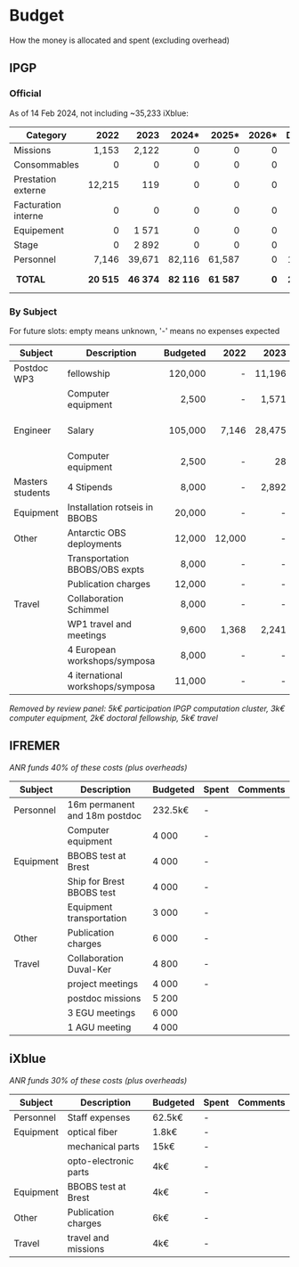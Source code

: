 # Budget

How the money is allocated and spent (excluding overhead)

## IPGP

### Official

As of 14 Feb 2024, not including ~35,233 iXblue: 

| Category            |	2022   |	2023  | 2024*  | 2025*  | 2026* | Dépensé | Budget | Reste   |
| ------------------- | -----: | -----: | -----: | -----: | ---: | ------: | ------: | ------: |
| Missions            | 1,153  | 2,122  | 0      | 0      | 0    |  3,275  | 36,600  | 33 325  |
| Consommables        | 0      | 0      | 0      | 0      | 0    |      0  | 0       |         |
| Prestation externe  | 12,215 | 119    | 0      | 0      | 0    | 12,334  | 52,000  | 39,666  |
| Facturation interne | 0      | 0      | 0      | 0      | 0    |      0  | 0       |         |
| Equipement          | 0      | 1 571  | 0      | 0      | 0    |  1,571  |  6,200  | 4,629   |
| Stage               | 0      | 2 892  | 0      | 0      | 0    | 	       |         |         |
| Personnel           | 7,146  | 39,671 | 82,116 | 61,587 | 0    | 190,520 | 233,000 | 42,480  |
| **TOTAL**           | **20 515** | **46 374** | **82 116** | **61 587** | **0**    | **207 700** | **327 800** | **120 100** |

### By Subject

For future slots: empty means unknown, '-' means no expenses expected

| Subject   | Description                   | Budgeted | 2022   | 2023   | 2024*  | 2025*  | 2026* | Remaining | Comments |
| --------- | ----------------------------- | -------: | -----: | -----: | -----: | -----: | ----: | --------: | -------- |
| Postdoc WP3 | fellowship                  | 120,000  |      - | 11,196 | 53,463 | 40,098 |       |    15,243 |  jusqu'au 1/10/2025        |
|           | Computer equipment            |   2,500  |      - |  1,571 |    240 |        |       |         0 |          |
| Engineer  | Salary                        | 105,000  |  7,146 | 28,475 | 28,653 | 21,490 |       |    19,236 | 50% time jusqu'au 1/10/2025 |
|           | Computer equipment            |   2,500  |      - |     28 |        |        |       |     2,472 |          |
| Masters students | 4 Stipends             |   8,000  |      - |  2,892 |        |        |       |     5,106 | 1 stage  |
| Equipment | Installation rotseis in BBOBS |  20,000  |      - |      - |      - |      - |     - | **20,000** |         |
| Other     | Antarctic OBS deployments     |  12,000  | 12,000 |      - |      - |      - |     - |         0 |          |
|           | Transportation BBOBS/OBS expts |  8,000  |      - |      - |      - |      - |     - | **8,000** |          |
|           | Publication charges           |  12,000  |      - |      - |        |        |       |    12,000 |          |
| Travel    | Collaboration Schimmel        |   8,000  |      - |      - |        |        |       |     8,000 |          |
|           | WP1 travel and meetings       |   9,600  |  1,368 |  2,241 |  2,000 |        |       |     3,991 |          |
|           | 4 European workshops/symposa  |   8,000  |      - |      - |  2,000 |        |       |     6,000 |          |
|           | 4 iternational workshops/symposa | 11,000 |     - |      - |        |        |       |    11,000 |          |

*Removed by review panel: 5k€ participation IPGP computation cluster, 3k€ computer equipment, 2k€ doctoral fellowship, 5k€ travel*

## IFREMER

*ANR funds 40% of these costs (plus overheads)*

| Subject | Description | Budgeted | Spent | Comments |
| ------- | ----------- | -------- | ----- | -------- |
| Personnel | 16m permanent and 18m postdoc| 232.5k€ | - |  |
| | Computer equipment  | 4 000 | - | |
| Equipment | BBOBS test at Brest | 4 000 | - | |
|  | Ship for Brest BBOBS test | 4 000 | - | |
|  | Equipment transportation | 3 000 | - | |
| Other | Publication charges | 6 000 | - | |
| Travel | Collaboration Duval-Ker | 4 800 | - | |
| | project meetings | 4 000 | - | |
| | postdoc missions | 5 200 | |
| | 3 EGU meetings | 6 000 | |
| | 1 AGU meeting | 4 000 | |

## iXblue

*ANR funds 30% of these costs (plus overheads)*

| Subject | Description | Budgeted | Spent | Comments |
| ------- | ----------- | -------- | ----- | -------- |
| Personnel | Staff expenses | 62.5k€ | - |  |
| Equipment | optical fiber | 1.8k€ | - | |
|  | mechanical parts | 15k€ | - | |
|  | opto-electronic parts | 4k€ | - | |
| Equipment | BBOBS test at Brest | 4k€ | - | |
| Other | Publication charges | 6k€ | - | |
| Travel | travel and missions | 4k€ | - | |
